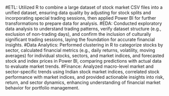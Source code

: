 #ETL:
Utilized R to combine a large dataset of stock market CSV files into a unified dataset, ensuring data quality by adjusting for stock splits and incorporating special trading sessions, then applied Power BI for further transformations to prepare data for analysis.
#EDA:
Conducted exploratory data analysis to understand trading patterns, verify dataset structure (e.g., exclusion of non-trading days), and confirm the inclusion of culturally significant trading sessions, laying the foundation for accurate financial insights.
#Data Analytics:
Performed clustering in R to categorize stocks by sector, calculated financial metrics (e.g., daily returns, volatility, moving averages) for individual stocks, sectors, and market indices, and forecasted stock and index prices in Power BI, comparing predictions with actual data to evaluate market trends.
#Finance:
Analyzed macro-level market and sector-specific trends using Indian stock market indices, correlated stock performance with market indices, and provided actionable insights into risk, return, and sector dynamics, enhancing understanding of financial market behavior for portfolio management.

